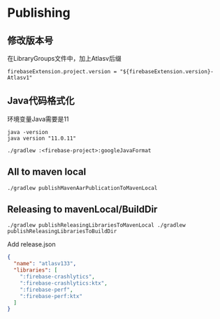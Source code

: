 # Publishing

## 修改版本号
在LibraryGroups文件中，加上Atlasv后缀
```
firebaseExtension.project.version = "${firebaseExtension.version}-Atlasv1"
```

## Java代码格式化
环境变量Java需要是11
```
java -version
java version "11.0.11"
```
```
./gradlew :<firebase-project>:googleJavaFormat
```

## All to maven local

`
./gradlew publishMavenAarPublicationToMavenLocal
`

## Releasing to mavenLocal/BuildDir

`
./gradlew publishReleasingLibrariesToMavenLocal
./gradlew publishReleasingLibrariesToBuildDir
`

Add release.json

```json
{
  "name": "atlasv133",
  "libraries": [
    ":firebase-crashlytics",
    ":firebase-crashlytics:ktx",
    ":firebase-perf",
    ":firebase-perf:ktx"
  ]
}
```
